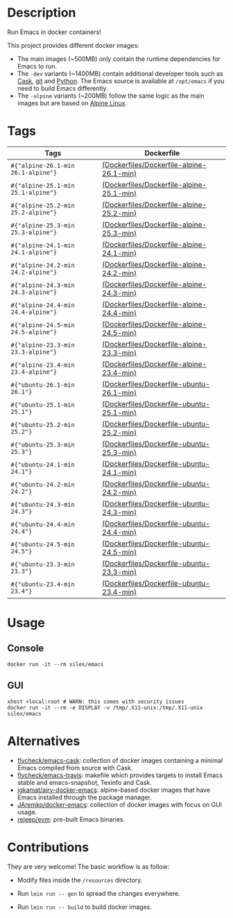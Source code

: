 # Description

Run Emacs in docker containers!

This project provides different docker images:

- The main images (~500MB) only contain the runtime dependencies for Emacs to run.
- The `-dev` variants (~1400MB) contain additional developer tools such as [Cask](https://cask.readthedocs.io),
  [git](https://git-scm.com) and [Python](https://www.python.org). The Emacs source is available at `/opt/emacs` if
  you need to build Emacs differently.
- The `-alpine` variants (~200MB) follow the same logic as the main images but are based on
  [Alpine Linux](https://alpinelinux.org).

# Tags

| Tags         | Dockerfile |
|--------------|------------|
| `#{"alpine-26.1-min 26.1-alpine"}` | [(Dockerfiles/Dockerfile-alpine-26.1-min)](https://github.com/conao3/docker-emacs/blob/master/Dockerfiles/Dockerfile-alpine-26.1-min) |
| `#{"alpine-25.1-min 25.1-alpine"}` | [(Dockerfiles/Dockerfile-alpine-25.1-min)](https://github.com/conao3/docker-emacs/blob/master/Dockerfiles/Dockerfile-alpine-25.1-min) |
| `#{"alpine-25.2-min 25.2-alpine"}` | [(Dockerfiles/Dockerfile-alpine-25.2-min)](https://github.com/conao3/docker-emacs/blob/master/Dockerfiles/Dockerfile-alpine-25.2-min) |
| `#{"alpine-25.3-min 25.3-alpine"}` | [(Dockerfiles/Dockerfile-alpine-25.3-min)](https://github.com/conao3/docker-emacs/blob/master/Dockerfiles/Dockerfile-alpine-25.3-min) |
| `#{"alpine-24.1-min 24.1-alpine"}` | [(Dockerfiles/Dockerfile-alpine-24.1-min)](https://github.com/conao3/docker-emacs/blob/master/Dockerfiles/Dockerfile-alpine-24.1-min) |
| `#{"alpine-24.2-min 24.2-alpine"}` | [(Dockerfiles/Dockerfile-alpine-24.2-min)](https://github.com/conao3/docker-emacs/blob/master/Dockerfiles/Dockerfile-alpine-24.2-min) |
| `#{"alpine-24.3-min 24.3-alpine"}` | [(Dockerfiles/Dockerfile-alpine-24.3-min)](https://github.com/conao3/docker-emacs/blob/master/Dockerfiles/Dockerfile-alpine-24.3-min) |
| `#{"alpine-24.4-min 24.4-alpine"}` | [(Dockerfiles/Dockerfile-alpine-24.4-min)](https://github.com/conao3/docker-emacs/blob/master/Dockerfiles/Dockerfile-alpine-24.4-min) |
| `#{"alpine-24.5-min 24.5-alpine"}` | [(Dockerfiles/Dockerfile-alpine-24.5-min)](https://github.com/conao3/docker-emacs/blob/master/Dockerfiles/Dockerfile-alpine-24.5-min) |
| `#{"alpine-23.3-min 23.3-alpine"}` | [(Dockerfiles/Dockerfile-alpine-23.3-min)](https://github.com/conao3/docker-emacs/blob/master/Dockerfiles/Dockerfile-alpine-23.3-min) |
| `#{"alpine-23.4-min 23.4-alpine"}` | [(Dockerfiles/Dockerfile-alpine-23.4-min)](https://github.com/conao3/docker-emacs/blob/master/Dockerfiles/Dockerfile-alpine-23.4-min) |
| `#{"ubuntu-26.1-min 26.1"}` | [(Dockerfiles/Dockerfile-ubuntu-26.1-min)](https://github.com/conao3/docker-emacs/blob/master/Dockerfiles/Dockerfile-ubuntu-26.1-min) |
| `#{"ubuntu-25.1-min 25.1"}` | [(Dockerfiles/Dockerfile-ubuntu-25.1-min)](https://github.com/conao3/docker-emacs/blob/master/Dockerfiles/Dockerfile-ubuntu-25.1-min) |
| `#{"ubuntu-25.2-min 25.2"}` | [(Dockerfiles/Dockerfile-ubuntu-25.2-min)](https://github.com/conao3/docker-emacs/blob/master/Dockerfiles/Dockerfile-ubuntu-25.2-min) |
| `#{"ubuntu-25.3-min 25.3"}` | [(Dockerfiles/Dockerfile-ubuntu-25.3-min)](https://github.com/conao3/docker-emacs/blob/master/Dockerfiles/Dockerfile-ubuntu-25.3-min) |
| `#{"ubuntu-24.1-min 24.1"}` | [(Dockerfiles/Dockerfile-ubuntu-24.1-min)](https://github.com/conao3/docker-emacs/blob/master/Dockerfiles/Dockerfile-ubuntu-24.1-min) |
| `#{"ubuntu-24.2-min 24.2"}` | [(Dockerfiles/Dockerfile-ubuntu-24.2-min)](https://github.com/conao3/docker-emacs/blob/master/Dockerfiles/Dockerfile-ubuntu-24.2-min) |
| `#{"ubuntu-24.3-min 24.3"}` | [(Dockerfiles/Dockerfile-ubuntu-24.3-min)](https://github.com/conao3/docker-emacs/blob/master/Dockerfiles/Dockerfile-ubuntu-24.3-min) |
| `#{"ubuntu-24.4-min 24.4"}` | [(Dockerfiles/Dockerfile-ubuntu-24.4-min)](https://github.com/conao3/docker-emacs/blob/master/Dockerfiles/Dockerfile-ubuntu-24.4-min) |
| `#{"ubuntu-24.5-min 24.5"}` | [(Dockerfiles/Dockerfile-ubuntu-24.5-min)](https://github.com/conao3/docker-emacs/blob/master/Dockerfiles/Dockerfile-ubuntu-24.5-min) |
| `#{"ubuntu-23.3-min 23.3"}` | [(Dockerfiles/Dockerfile-ubuntu-23.3-min)](https://github.com/conao3/docker-emacs/blob/master/Dockerfiles/Dockerfile-ubuntu-23.3-min) |
| `#{"ubuntu-23.4-min 23.4"}` | [(Dockerfiles/Dockerfile-ubuntu-23.4-min)](https://github.com/conao3/docker-emacs/blob/master/Dockerfiles/Dockerfile-ubuntu-23.4-min) |

# Usage

## Console

``` shell
docker run -it --rm silex/emacs
```

## GUI

``` shell
xhost +local:root # WARN: this comes with security issues
docker run -it --rm -e DISPLAY -v /tmp/.X11-unix:/tmp/.X11-unix silex/emacs
```

# Alternatives

- [flycheck/emacs-cask](https://hub.docker.com/r/flycheck/emacs-cask): collection of docker images containing a
  minimal Emacs compiled from source with Cask.
- [flycheck/emacs-travis](https://github.com/flycheck/emacs-travis): makefile which provides targets to
  install Emacs stable and emacs-snapshot, Texinfo and Cask.
- [jgkamat/airy-docker-emacs](https://github.com/jgkamat/airy-docker-emacs): alpine-based docker images that have
  Emacs installed through the package manager.
- [JAremko/docker-emacs](https://github.com/JAremko/docker-emacs): collection of docker images with focus on GUI usage.
- [rejeep/evm](https://github.com/rejeep/evm): pre-built Emacs binaries.

# Contributions

They are very welcome! The basic workflow is as follow:

- Modify files inside the `/resources` directory.
- Run `lein run -- gen` to spread the changes everywhere.

- Run `lein run -- build` to build docker images.